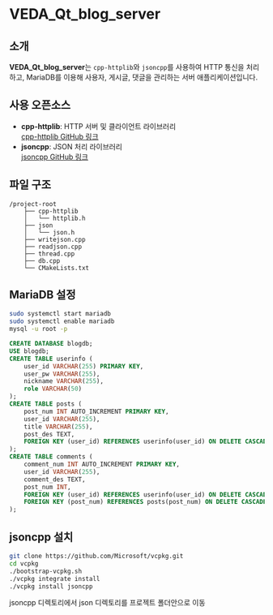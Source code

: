 # VEDA_Qt_blog_server

## 소개

**VEDA_Qt_blog_server**는 `cpp-httplib`와 `jsoncpp`를 사용하여 HTTP 통신을 처리하고, MariaDB를 이용해 사용자, 게시글, 댓글을 관리하는 서버 애플리케이션입니다.

## 사용 오픈소스

- **cpp-httplib**: HTTP 서버 및 클라이언트 라이브러리  
  [cpp-httplib GitHub 링크](https://github.com/yhirose/cpp-httplib/blob/master/httplib.h)
- **jsoncpp**: JSON 처리 라이브러리  
  [jsoncpp GitHub 링크](https://github.com/open-source-parsers/jsoncpp)

## 파일 구조

```plaintext
/project-root
    ├── cpp-httplib
    │   └── httplib.h
    ├── json
    │   └── json.h
    ├── writejson.cpp    
    ├── readjson.cpp
    ├── thread.cpp
    ├── db.cpp
    └── CMakeLists.txt
```
## MariaDB 설정

```bash
sudo systemctl start mariadb
sudo systemctl enable mariadb
mysql -u root -p
```
```sql
CREATE DATABASE blogdb;
USE blogdb;
CREATE TABLE userinfo (
    user_id VARCHAR(255) PRIMARY KEY,
    user_pw VARCHAR(255),
    nickname VARCHAR(255),
    role VARCHAR(50)
);
CREATE TABLE posts (
    post_num INT AUTO_INCREMENT PRIMARY KEY,
    user_id VARCHAR(255),
    title VARCHAR(255),
    post_des TEXT,
    FOREIGN KEY (user_id) REFERENCES userinfo(user_id) ON DELETE CASCADE
);
CREATE TABLE comments (
    comment_num INT AUTO_INCREMENT PRIMARY KEY,
    user_id VARCHAR(255),
    comment_des TEXT,
    post_num INT,
    FOREIGN KEY (user_id) REFERENCES userinfo(user_id) ON DELETE CASCADE,
    FOREIGN KEY (post_num) REFERENCES posts(post_num) ON DELETE CASCADE
);
```
## jsoncpp 설치
```bash
git clone https://github.com/Microsoft/vcpkg.git
cd vcpkg
./bootstrap-vcpkg.sh
./vcpkg integrate install
./vcpkg install jsoncpp
```
jsoncpp 디렉토리에서 json 디렉토리를 프로젝트 폴더안으로 이동

